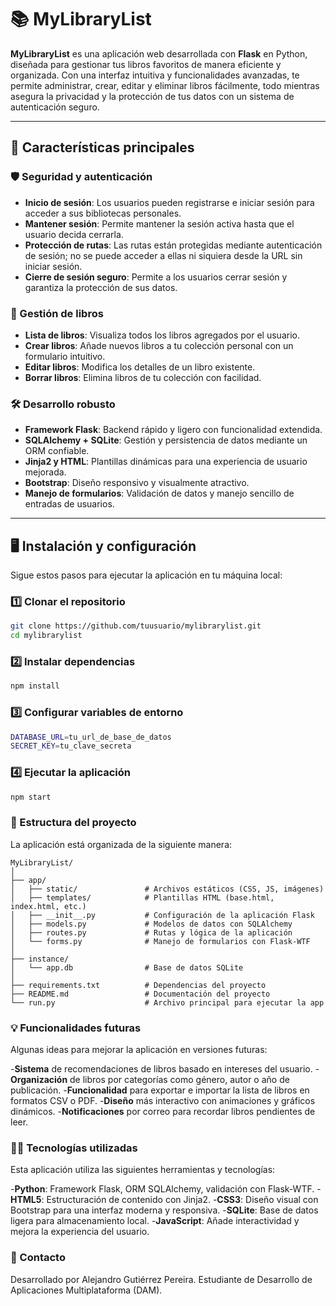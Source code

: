 # 📚 MyLibraryList

**MyLibraryList** es una aplicación web desarrollada con **Flask** en Python, diseñada para gestionar tus libros favoritos de manera eficiente y organizada. Con una interfaz intuitiva y funcionalidades avanzadas, te permite administrar, crear, editar y eliminar libros fácilmente, todo mientras asegura la privacidad y la protección de tus datos con un sistema de autenticación seguro.

---

## 🚀 Características principales

### 🛡️ Seguridad y autenticación
- **Inicio de sesión**: Los usuarios pueden registrarse e iniciar sesión para acceder a sus bibliotecas personales.
- **Mantener sesión**: Permite mantener la sesión activa hasta que el usuario decida cerrarla.
- **Protección de rutas**: Las rutas están protegidas mediante autenticación de sesión; no se puede acceder a ellas ni siquiera desde la URL sin iniciar sesión.
- **Cierre de sesión seguro**: Permite a los usuarios cerrar sesión y garantiza la protección de sus datos.

### 📖 Gestión de libros
- **Lista de libros**: Visualiza todos los libros agregados por el usuario.
- **Crear libros**: Añade nuevos libros a tu colección personal con un formulario intuitivo.
- **Editar libros**: Modifica los detalles de un libro existente.
- **Borrar libros**: Elimina libros de tu colección con facilidad.

### 🛠️ Desarrollo robusto
- **Framework Flask**: Backend rápido y ligero con funcionalidad extendida.
- **SQLAlchemy + SQLite**: Gestión y persistencia de datos mediante un ORM confiable.
- **Jinja2 y HTML**: Plantillas dinámicas para una experiencia de usuario mejorada.
- **Bootstrap**: Diseño responsivo y visualmente atractivo.
- **Manejo de formularios**: Validación de datos y manejo sencillo de entradas de usuarios.

---

## 🖥️ Instalación y configuración

Sigue estos pasos para ejecutar la aplicación en tu máquina local:

### 1️⃣ Clonar el repositorio
```bash
git clone https://github.com/tuusuario/mylibrarylist.git
cd mylibrarylist
```
### 2️⃣ Instalar dependencias
```bash
npm install
```

### 3️⃣ Configurar variables de entorno
```bash
DATABASE_URL=tu_url_de_base_de_datos
SECRET_KEY=tu_clave_secreta
```

### 4️⃣ Ejecutar la aplicación
```bash
npm start
```

### 📂 Estructura del proyecto

 La aplicación está organizada de la siguiente manera:

    MyLibraryList/
    │
    ├── app/
    │   ├── static/               # Archivos estáticos (CSS, JS, imágenes)
    │   ├── templates/            # Plantillas HTML (base.html, index.html, etc.)
    │   ├── __init__.py           # Configuración de la aplicación Flask
    │   ├── models.py             # Modelos de datos con SQLAlchemy
    │   ├── routes.py             # Rutas y lógica de la aplicación
    │   └── forms.py              # Manejo de formularios con Flask-WTF
    │
    ├── instance/
    │   └── app.db                # Base de datos SQLite
    │
    ├── requirements.txt          # Dependencias del proyecto
    ├── README.md                 # Documentación del proyecto
    └── run.py                    # Archivo principal para ejecutar la app

 ### 💡 Funcionalidades futuras
Algunas ideas para mejorar la aplicación en versiones futuras:

-**Sistema** de recomendaciones de libros basado en intereses del usuario.
-**Organización** de libros por categorías como género, autor o año de publicación.
-**Funcionalidad** para exportar e importar la lista de libros en formatos CSV o PDF.
-**Diseño** más interactivo con animaciones y gráficos dinámicos.
-**Notificaciones** por correo para recordar libros pendientes de leer.


### 👩‍💻 Tecnologías utilizadas
Esta aplicación utiliza las siguientes herramientas y tecnologías:

-**Python**: Framework Flask, ORM SQLAlchemy, validación con Flask-WTF.
-**HTML5**: Estructuración de contenido con Jinja2.
-**CSS3**: Diseño visual con Bootstrap para una interfaz moderna y responsiva.
-**SQLite**: Base de datos ligera para almacenamiento local.
-**JavaScript**: Añade interactividad y mejora la experiencia del usuario.


 ### 📝 Contacto
Desarrollado por Alejandro Gutiérrez Pereira.
Estudiante de Desarrollo de Aplicaciones Multiplataforma (DAM).